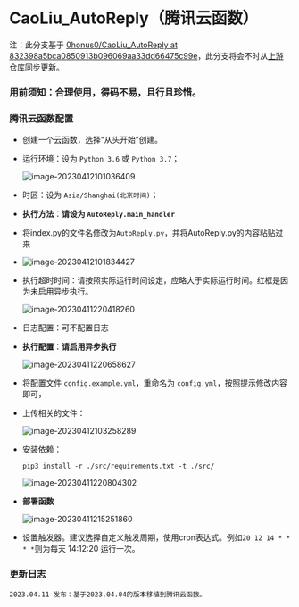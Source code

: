 # CaoLiu_AutoReply（腾讯云函数）

注：此分支基于 [0honus0/CaoLiu_AutoReply at 832398a5bca0850913b096069aa33dd66475c99e](https://github.com/0honus0/CaoLiu_AutoReply/tree/832398a5bca0850913b096069aa33dd66475c99e)，此分支将会不时从[上游仓库](https://github.com/0honus0/CaoLiu_AutoReply/)同步更新。

### 用前须知：合理使用，得码不易，且行且珍惜。

### 腾讯云函数配置

- 创建一个云函数，选择“从头开始”创建。

- 运行环境：设为 `Python 3.6` 或 `Python 3.7`；

  ![image-20230412101036409](https://s2.loli.net/2023/03/24/Xd1nxSzBUrQkDH5.png)

- 时区：设为  `Asia/Shanghai(北京时间)`；

- **执行方法**：**请设为 `AutoReply.main_handler`**

- 将index.py的文件名修改为`AutoReply.py`，并将AutoReply.py的内容粘贴过来

- ![image-20230412101834427](https://s2.loli.net/2023/04/12/WoC7QlhORyZFws6.png)

- 执行超时时间：请按照实际运行时间设定，应略大于实际运行时间。红框是因为未启用异步执行。

  ![image-20230411220418260](https://s2.loli.net/2023/04/11/IDLkK2JBTPOAMoe.png)

- 日志配置：可不配置日志

- **执行配置**：**请启用异步执行**

  ![image-20230411220658627](https://s2.loli.net/2023/04/11/fPKwAZF52qg1LYp.png)

- 将配置文件 `config.example.yml`，重命名为 `config.yml`，按照提示修改内容即可，

- 上传相关的文件：

  ![image-20230412103258289](https://s2.loli.net/2023/04/12/yk1bPNMqaKh2Afp.png)
  
- 安装依赖：

  ```shell
  pip3 install -r ./src/requirements.txt -t ./src/
  ```
  
  ![image-20230411220804302](https://s2.loli.net/2023/04/11/IDvdqgFNrXt9SQs.png)
  
- **部署函数**

  ![image-20230411215251860](https://s2.loli.net/2023/04/11/lpKjOnZki7UxwQH.png)

- 设置触发器。建议选择自定义触发周期，使用cron表达式。例如`20 12 14 * * * *`则为每天 14:12:20 运行一次。

### 更新日志

```
2023.04.11 发布：基于2023.04.04的版本移植到腾讯云函数。
```
